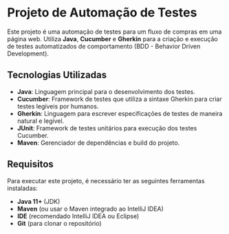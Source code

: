 # Projeto de Automação de Testes 

Este projeto é uma automação de testes para um fluxo de compras em uma página web. Utiliza **Java**, **Cucumber** e **Gherkin** para a criação e execução de testes automatizados de comportamento (BDD - Behavior Driven Development).

## Tecnologias Utilizadas

- **Java**: Linguagem principal para o desenvolvimento dos testes.
- **Cucumber**: Framework de testes que utiliza a sintaxe Gherkin para criar testes legíveis por humanos.
- **Gherkin**: Linguagem para escrever especificações de testes de maneira natural e legível.
- **JUnit**: Framework de testes unitários para execução dos testes Cucumber.
- **Maven**: Gerenciador de dependências e build do projeto.

## Requisitos

Para executar este projeto, é necessário ter as seguintes ferramentas instaladas:

- **Java 11+** (JDK)
- **Maven** (ou usar o Maven integrado ao IntelliJ IDEA)
- **IDE** (recomendado IntelliJ IDEA ou Eclipse)
- **Git** (para clonar o repositório)
